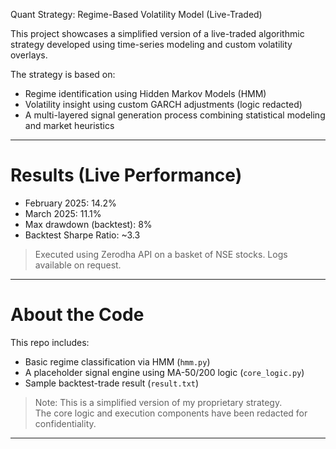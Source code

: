 
Quant Strategy: Regime-Based Volatility Model (Live-Traded)

This project showcases a simplified version of a live-traded algorithmic strategy developed using time-series modeling and custom volatility overlays.

The strategy is based on:
- Regime identification using Hidden Markov Models (HMM)
- Volatility insight using custom GARCH adjustments (logic redacted)
- A multi-layered signal generation process combining statistical modeling and market heuristics

---

# Results (Live Performance)

- February 2025: 14.2% 
- March 2025: 11.1%  
- Max drawdown (backtest): 8%  
- Backtest Sharpe Ratio: ~3.3

> Executed using Zerodha API on a basket of NSE stocks. Logs available on request.

---

# About the Code

This repo includes:
- Basic regime classification via HMM (`hmm.py`)  
- A placeholder signal engine using MA-50/200 logic (`core_logic.py`)  
- Sample backtest-trade result (`result.txt`)

> Note: This is a simplified version of my proprietary strategy.  
> The core logic and execution components have been redacted for confidentiality.

---



